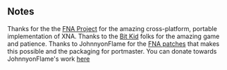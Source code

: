 ## Notes

Thanks for the the [FNA Project](https://github.com/FNA-XNA/FNA) for the amazing cross-platform, portable implementation of XNA.
Thanks to the [Bit Kid](https://bitkidgames.com/) folks for the amazing game and patience.
Thanks to JohnnyonFlame for the [FNA patches](https://github.com/JohnnyonFlame/FNAPatches) that makes this possible and the packaging for portmaster.
You can donate towards JohnnyonFlame's work [here](https://ko-fi.com/johnnyonflame)

